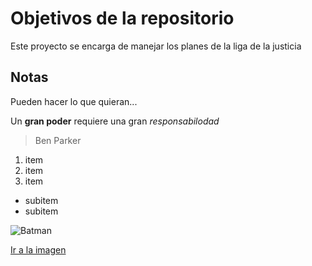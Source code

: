 # Objetivos de la repositorio

Este proyecto se encarga de manejar los planes de la liga de la justicia


## Notas
Pueden hacer lo que quieran...

Un **gran poder** requiere una gran *responsabilodad*
>Ben Parker

1. item
2. item
3. item 
  * subitem
  * subitem
  
![Batman](https://www.sideshowtoy.com/collectibles/dc-comics-batman-prime-1-studio-9032461/)

[Ir a la imagen](https://www.google.com.mx/search?q=batman&source=lnms&tbm=isch&sa=X&ved=0ahUKEwiX3cuW8d3bAhULLKwKHfY-AQ4Q_AUICigB&biw=1366&bih=662#imgrc=Ius65ySTUs9vUM:)
